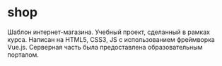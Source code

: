# shop
Шаблон интернет-магазина. Учебный проект, сделанный в рамках курса. Написан на HTML5, CSS3, JS с использованием фреймворка Vue.js.  Серверная часть была предоставлена образовательным порталом.
